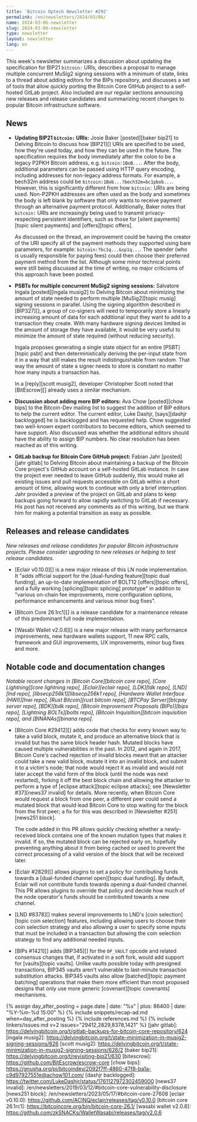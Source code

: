 ```yaml
---
title: 'Bitcoin Optech Newsletter #292'
permalink: /en/newsletters/2024/03/06/
name: 2024-03-06-newsletter
slug: 2024-03-06-newsletter
type: newsletter
layout: newsletter
lang: en
---
```

This week's newsletter summarizes a discussion about updating the
specification for BIP21 `bitcoin:` URIs, describes a proposal to manage
multiple concurrent MuSig2 signing sessions with a minimum of state,
links to a thread about adding editors for the BIPs repository, and
discusses a set of tools that allow quickly porting the Bitcoin Core
GitHub project to a self-hosted GitLab project.  Also included are our
regular sections announcing new releases and release candidates and summarizing
recent changes to popular Bitcoin infrastructure software.


## News

- **Updating BIP21 `bitcoin:` URIs:** Josie Baker [posted][baker bip21]
  to Delving Bitcoin to discuss how [BIP21][] URIs are specified to be
  used, how they're used today, and how they can be used in the future.
  The specification requires the body immediately after the colon to be
  a legacy P2PKH Bitcoin address, e.g. `bitcoin:1BoB...`.  After the
  body, additional parameters can be passed using HTTP query encoding,
  including addresses for non-legacy address formats.  For example, a
  bech32m address could be `bitcoin:1Bob...?bech32m=bc1pbob...`.
  However, this is significantly different from how `bitcoin:` URIs are
  being used.  Non-P2PKH addresses are often used as the body and
  sometimes the body is left blank by software that only wants to
  receive payment through an alternative payment protocol.
  Additionally, Baker notes that `bitcoin:` URIs are increasingly being
  used to transmit privacy-respecting persistent identifiers, such as
  those for [silent payments][topic silent payments] and [offers][topic
  offers].

    As discussed on the thread, an improvement could be having the
    creator of the URI specify all of the payment methods they supported
    using bare parameters, for example: `bitcoin:?bc1q...&sp1q...`.  The
    spender (who is usually responsible for paying fees) could then
    choose their preferred payment method from the list.  Although some
    minor technical points were still being discussed at the time of
    writing, no major criticisms of this approach have been posted.

- **PSBTs for multiple concurrent MuSig2 signing sessions:** Salvatore
  Ingala [posted][ingala musig2] to Delving Bitcoin about minimizing the
  amount of state needed to perform multiple [MuSig2][topic musig]
  signing sessions in parallel.  Using the signing algorithm described
  in [BIP327][], a group of co-signers will need to temporarily store a
  linearly increasing amount of data for each additional input they want
  to add to a transaction they create.  With many hardware signing
  devices limited in the amount of storage they have available, it would
  be very useful to minimize the amount of state required (without
  reducing security).

  Ingala proposes generating a single state object for an entire
  [PSBT][topic psbt] and then deterministically deriving the per-input
  state from it in a way that still makes the result indistinguishable
  from random.  That way the amount of state a signer needs to store is
  constant no matter how many inputs a transaction has.

  In a [reply][scott musig2], developer Christopher Scott noted that
  [BitEscrow][] already uses a similar mechanism.

- **Discussion about adding more BIP editors:** Ava Chow [posted][chow
  bips] to the Bitcoin-Dev mailing list to suggest the addition of BIP
  editors to help the current editor.  The current editor, Luke Dashjr,
  [says][dashjr backlogged] he is backlogged and has requested help.
  Chow suggested two well-known expert contributors to become editors,
  which seemed to have support.  Also discussed was whether the
  additional editors should have the ability to assign BIP numbers.  No
  clear resolution has been reached as of this writing.

- **GitLab backup for Bitcoin Core GitHub project:** Fabian Jahr
  [posted][jahr gitlab] to Delving Bitcoin about maintaining a backup of
  the Bitcoin Core project's GitHub account on a self-hosted GitLab
  instance.  In case the project ever needed to leave GitHub suddenly,
  this would make all existing issues and pull requests accessible on
  GitLab within a short amount of time, allowing work to continue with
  only a brief interruption.  Jahr provided a preview of the project on
  GitLab and plans to keep backups going forward to allow rapidly
  switching to GitLab if necessary.  His post has not received any
  comments as of this writing, but we thank him for making a potential
  transition as easy as possible.

## Releases and release candidates

*New releases and release candidates for popular Bitcoin infrastructure
projects.  Please consider upgrading to new releases or helping to test
release candidates.*

- [Eclair v0.10.0][] is a new major release of this LN node
  implementation.  It "adds official support for the [dual-funding
  feature][topic dual funding], an up-to-date implementation of BOLT12
  [offers][topic offers], and a fully working [splicing][topic splicing]
  prototype" in addition to "various on-chain fee improvements, more
  configuration options, performance enhancements and various minor bug
  fixes".

- [Bitcoin Core 26.1rc1][] is a release candidate for a maintenance release
  of this predominant full node implementation.

- [Wasabi Wallet v2.0.6][] is a new major release with many performance
  improvements, new hardware wallets support, 11 new RPC calls, framework
  and GUI improvements, UX improvements, minor bug fixes and more.

## Notable code and documentation changes

_Notable recent changes in [Bitcoin Core][bitcoin core repo], [Core
Lightning][core lightning repo], [Eclair][eclair repo], [LDK][ldk repo],
[LND][lnd repo], [libsecp256k1][libsecp256k1 repo], [Hardware Wallet
Interface (HWI)][hwi repo], [Rust Bitcoin][rust bitcoin repo], [BTCPay
Server][btcpay server repo], [BDK][bdk repo], [Bitcoin Improvement
Proposals (BIPs)][bips repo], [Lightning BOLTs][bolts repo],
[Bitcoin Inquisition][bitcoin inquisition repo], and [BINANAs][binana
repo]._

- [Bitcoin Core #29412][] adds code that checks for every known way to
  take a valid block, mutate it, and produce an alternative block that
  is invalid but has the same block header hash.  Mutated blocks have
  caused multiple vulnerabilities in the past.  In 2012, and again in
  2017, Bitcoin Core's cached rejection of invalid blocks meant that an
  attacker could take a new valid block, mutate it into an invalid
  block, and submit it to a victim's node; that node would reject it as
  invalid and would not later accept the valid form of the block (until
  the node was next restarted), forking it off the best block chain and
  allowing the attacker to perform a type of [eclipse attack][topic
  eclipse attacks]; see [Newsletter #37][news37 invalid] for details.
  More recently, when Bitcoin Core would request a block from one peer,
  a different peer could send a mutated block that would lead Bitcoin
  Core to stop waiting for the block from the first peer; a fix for this
  was described in [Newsletter #251][news251 block].

    The code added in this PR allows quickly checking whether a
    newly-received block contains one of the known mutation types that
    makes it invalid.  If so, the mutated block can be rejected early
    on, hopefully preventing anything about it from being cached or used
    to prevent the correct processing of a valid version of the block that
    will be received later.

- [Eclair #2829][] allows plugins to set a policy for contributing funds
  towards a [dual-funded channel open][topic dual funding].  By default,
  Eclair will not contribute funds towards opening a dual-funded
  channel.  This PR allows plugins to override that policy and decide
  how much of the node operator's funds should be contributed towards a
  new channel.

- [LND #8378][] makes several improvements to LND's [coin
  selection][topic coin selection] features, including allowing users to
  choose their coin selection strategy and also allowing a user to
  specify some inputs that must be included in a transaction but
  allowing the coin selection strategy to find any additional needed
  inputs.

- [BIPs #1421][] adds [BIP345][] for the `OP_VAULT` opcode and related
  consensus changes that, if activated in a soft fork, would add support
  for [vaults][topic vaults].  Unlike vaults possible today with
  presigned transactions, BIP345 vaults aren't vulnerable to last-minute
  transaction substitution attacks.  BIP345 vaults also allow
  [batched][topic payment batching] operations that make them more
  efficient than most proposed designs that only use more generic
  [covenant][topic covenants] mechanisms.

{% assign day_after_posting = page.date | date: "%s" | plus: 86400 | date: "%Y-%m-%d 15:00" %}
{% include snippets/recap-ad.md when=day_after_posting %}
{% include references.md %}
{% include linkers/issues.md v=2 issues="29412,2829,8378,1421" %}
[jahr gitlab]: https://delvingbitcoin.org/t/gitlab-backups-for-bitcoin-core-repository/624
[ingala musig2]: https://delvingbitcoin.org/t/state-minimization-in-musig2-signing-sessions/626
[scott musig2]: https://delvingbitcoin.org/t/state-minimization-in-musig2-signing-sessions/626/2
[baker bip21]: https://delvingbitcoin.org/t/revisiting-bip21/630
[bitescrow]: https://github.com/BitEscrow/escrow-core
[chow bips]: https://gnusha.org/pi/bitcoindev/2092f7ff-4860-47f8-ba1a-c9d97927551e@achow101.com/
[dashjr backlogged]: https://twitter.com/LukeDashjr/status/1761127972302459000
[news37 invalid]: /en/newsletters/2019/03/12/#bitcoin-core-vulnerability-disclosure
[news251 block]: /en/newsletters/2023/05/17/#bitcoin-core-27608
[eclair v0.10.0]: https://github.com/ACINQ/eclair/releases/tag/v0.10.0
[bitcoin core 26.1rc1]: https://bitcoincore.org/bin/bitcoin-core-26.1/
[wasabi wallet v2.0.6]: https://github.com/zkSNACKs/WalletWasabi/releases/tag/v2.0.6
